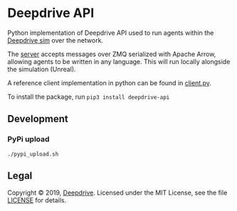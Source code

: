 Deepdrive API
=============

Python implementation of Deepdrive API used to run agents within the
 [Deepdrive sim](https://github.com/deepdrive/deepdrive-sim) over the network.

The [server](deepdrive_api/server.py) accepts messages over ZMQ serialized with 
Apache Arrow, allowing agents to be written in any language. 
This will run locally alongside the simulation (Unreal).


A reference client implementation in python can be found in 
[client.py](deepdrive_api/client.py).

To install the package, run `pip3 install deepdrive-api`


## Development

### PyPi upload

```
./pypi_upload.sh
```

## Legal

Copyright &copy; 2019, [Deepdrive](https://deepdrive.io/). 
Licensed under the MIT License, see the file [LICENSE](https://github.com/deepdrive/deepdrive-ci/blob/master/LICENSE) for details.

